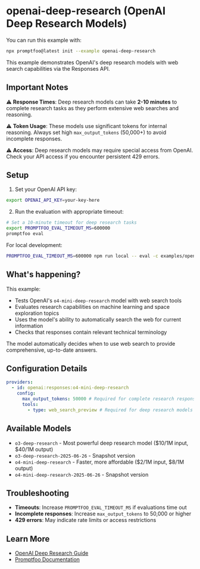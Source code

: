 # openai-deep-research (OpenAI Deep Research Models)

You can run this example with:

```bash
npx promptfoo@latest init --example openai-deep-research
```

This example demonstrates OpenAI's deep research models with web search capabilities via the Responses API.

## Important Notes

⚠️ **Response Times**: Deep research models can take **2-10 minutes** to complete research tasks as they perform extensive web searches and reasoning.

⚠️ **Token Usage**: These models use significant tokens for internal reasoning. Always set high `max_output_tokens` (50,000+) to avoid incomplete responses.

⚠️ **Access**: Deep research models may require special access from OpenAI. Check your API access if you encounter persistent 429 errors.

## Setup

1. Set your OpenAI API key:

```bash
export OPENAI_API_KEY=your-key-here
```

2. Run the evaluation with appropriate timeout:

```bash
# Set a 10-minute timeout for deep research tasks
export PROMPTFOO_EVAL_TIMEOUT_MS=600000
promptfoo eval
```

For local development:

```bash
PROMPTFOO_EVAL_TIMEOUT_MS=600000 npm run local -- eval -c examples/openai-deep-research/promptfooconfig.yaml
```

## What's happening?

This example:

- Tests OpenAI's `o4-mini-deep-research` model with web search tools
- Evaluates research capabilities on machine learning and space exploration topics
- Uses the model's ability to automatically search the web for current information
- Checks that responses contain relevant technical terminology

The model automatically decides when to use web search to provide comprehensive, up-to-date answers.

## Configuration Details

```yaml
providers:
  - id: openai:responses:o4-mini-deep-research
    config:
      max_output_tokens: 50000 # Required for complete research responses
      tools:
        - type: web_search_preview # Required for deep research models
```

## Available Models

- `o3-deep-research` - Most powerful deep research model ($10/1M input, $40/1M output)
- `o3-deep-research-2025-06-26` - Snapshot version
- `o4-mini-deep-research` - Faster, more affordable ($2/1M input, $8/1M output)
- `o4-mini-deep-research-2025-06-26` - Snapshot version

## Troubleshooting

- **Timeouts**: Increase `PROMPTFOO_EVAL_TIMEOUT_MS` if evaluations time out
- **Incomplete responses**: Increase `max_output_tokens` to 50,000 or higher
- **429 errors**: May indicate rate limits or access restrictions

## Learn More

- [OpenAI Deep Research Guide](https://platform.openai.com/docs/guides/deep-research)
- [Promptfoo Documentation](https://promptfoo.dev/docs)
